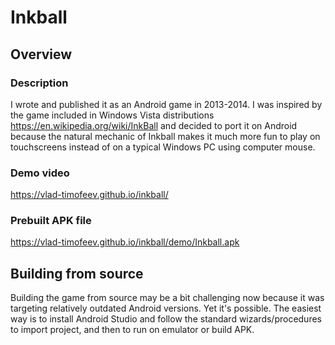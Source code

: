 # Inkball

## Overview

### Description
I wrote and published it as an Android game in 2013-2014. I was inspired by the game included in Windows
Vista distributions https://en.wikipedia.org/wiki/InkBall and decided to port it on Android because the natural mechanic
of Inkball makes it much more fun to play on touchscreens instead of on a typical Windows PC using computer mouse.

### Demo video
https://vlad-timofeev.github.io/inkball/

### Prebuilt APK file
https://vlad-timofeev.github.io/inkball/demo/Inkball.apk

## Building from source
Building the game from source may be a bit challenging now because it was targeting relatively outdated Android versions.
Yet it's possible. The easiest way is to install Android Studio and follow the standard wizards/procedures to import project,
and then to run on emulator or build APK.
